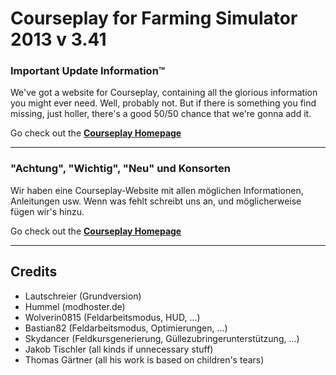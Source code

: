 # Courseplay for Farming Simulator 2013 v 3.41

### Important Update Information™
We've got a website for Courseplay, containing all the glorious information you might ever need. Well, probably not. But if there is something you find missing, just holler, there's a good 50/50 chance that we're gonna add it.

Go check out the **[Courseplay Homepage][CP Website Link]**

----
### "Achtung", "Wichtig", "Neu" und Konsorten
Wir haben eine Courseplay-Website mit allen möglichen Informationen, Anleitungen usw. Wenn was fehlt schreibt uns an, und möglicherweise fügen wir's hinzu.

Go check out the **[Courseplay Homepage][CP Website Link]**

[CP Website Link]: http://courseplay.github.com/courseplay/
___

## Credits  
* Lautschreier      (Grundversion)
* Hummel            (modhoster.de)
* Wolverin0815      (Feldarbeitsmodus, HUD, ...)
* Bastian82         (Feldarbeitsmodus, Optimierungen, ...)
* Skydancer         (Feldkursgenerierung, Güllezubringerunterstützung, ...)
* Jakob Tischler    (all kinds if unnecessary stuff)
* Thomas Gärtner    (all his work is based on children's tears)
   
   
   
